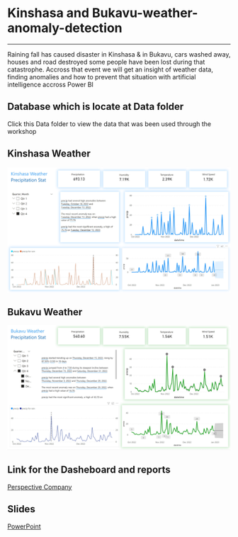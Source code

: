 # Kinshasa and Bukavu-weather-anomaly-detection
 ------------------------------------------------
Raining fall has caused disaster in Kinshasa & in Bukavu, cars washed away, houses and road destroyed some people have been lost during that catastrophe. Accross that event we will get an insight of weather data, finding anomalies and how to prevent that situation with artificial intelligence accross Power BI   
## Database which is locate at Data folder
Click this Data folder to view the data that was been used through the workshop 

## Kinshasa Weather
 ![My Image](./WK.jpg)

 ##
 
## Bukavu Weather
 ![My Image](./WB.jpg)
 

## Link for the Dasheboard and reports
[Perspective Company ](https://app.powerbi.com/reportEmbed?reportId=1555c7cc-a6ea-4075-a27a-57ffbc223f8a&autoAuth=true&ctid=d235b41c-5ee9-4c60-bcff-d68fe3bff6a0)
## Slides
 
[PowerPoint](Financial%20Sample%20PPT.pptx)
